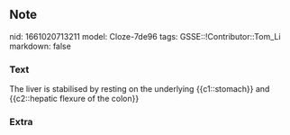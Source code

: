 ## Note
nid: 1661020713211
model: Cloze-7de96
tags: GSSE::!Contributor::Tom_Li
markdown: false

### Text
The liver is stabilised by resting on the underlying {{c1::stomach}} and {{c2::hepatic flexure of the colon}}

### Extra

